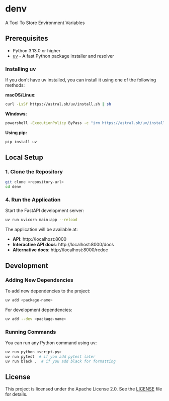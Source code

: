 # denv
A Tool To Store Environment Variables

## Prerequisites

- Python 3.13.0 or higher
- [uv](https://docs.astral.sh/uv/) - A fast Python package installer and resolver

### Installing uv

If you don't have uv installed, you can install it using one of the following methods:

**macOS/Linux:**
```bash
curl -LsSf https://astral.sh/uv/install.sh | sh
```

**Windows:**
```bash
powershell -ExecutionPolicy ByPass -c "irm https://astral.sh/uv/install.ps1 | iex"
```

**Using pip:**
```bash
pip install uv
```

## Local Setup

### 1. Clone the Repository

```bash
git clone <repository-url>
cd denv
```

<!-- ### 2. Install Dependencies

The project uses uv for dependency management. Install all dependencies using:

```bash
uv sync
``` 

This will:
- Create a virtual environment automatically
- Install Python 3.13.0 (as specified in [.python-version](.python-version))
- Install all dependencies from [pyproject.toml](pyproject.toml)

### 3. Activate the Virtual Environment

```bash
uv shell
```

Alternatively, you can run commands directly with uv without activating the shell:

```bash
uv run python main.py
``` -->

### 4. Run the Application

Start the FastAPI development server:

```bash
uv run uvicorn main:app --reload
```

The application will be available at:
- **API**: http://localhost:8000
- **Interactive API docs**: http://localhost:8000/docs
- **Alternative docs**: http://localhost:8000/redoc



## Development

### Adding New Dependencies

To add new dependencies to the project:

```bash
uv add <package-name>
```

For development dependencies:

```bash
uv add --dev <package-name>
```

### Running Commands

You can run any Python command using uv:

```bash
uv run python <script.py>
uv run pytest  # if you add pytest later
uv run black .  # if you add black for formatting
```


## License

This project is licensed under the Apache License 2.0. See the [LICENSE](LICENSE) file for details.